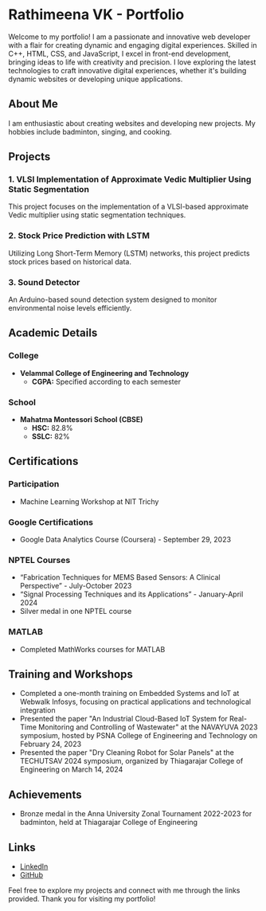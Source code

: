 # Rathimeena VK - Portfolio

Welcome to my portfolio! I am a passionate and innovative web developer with a flair for creating dynamic and engaging digital experiences. Skilled in C++, HTML, CSS, and JavaScript, I excel in front-end development, bringing ideas to life with creativity and precision. I love exploring the latest technologies to craft innovative digital experiences, whether it's building dynamic websites or developing unique applications.

## About Me
I am enthusiastic about creating websites and developing new projects. My hobbies include badminton, singing, and cooking.

## Projects

### 1. VLSI Implementation of Approximate Vedic Multiplier Using Static Segmentation
This project focuses on the implementation of a VLSI-based approximate Vedic multiplier using static segmentation techniques.

### 2. Stock Price Prediction with LSTM
Utilizing Long Short-Term Memory (LSTM) networks, this project predicts stock prices based on historical data.

### 3. Sound Detector
An Arduino-based sound detection system designed to monitor environmental noise levels efficiently.

## Academic Details

### College
- **Velammal College of Engineering and Technology**
  - **CGPA:** Specified according to each semester

### School
- **Mahatma Montessori School (CBSE)**
  - **HSC:** 82.8%
  - **SSLC:** 82%

## Certifications

### Participation
- Machine Learning Workshop at NIT Trichy

### Google Certifications
- Google Data Analytics Course (Coursera) - September 29, 2023

### NPTEL Courses
- “Fabrication Techniques for MEMS Based Sensors: A Clinical Perspective” - July-October 2023
- “Signal Processing Techniques and its Applications” - January-April 2024
- Silver medal in one NPTEL course

### MATLAB
- Completed MathWorks courses for MATLAB

## Training and Workshops
- Completed a one-month training on Embedded Systems and IoT at Webwalk Infosys, focusing on practical applications and technological integration
- Presented the paper "An Industrial Cloud-Based IoT System for Real-Time Monitoring and Controlling of Wastewater" at the NAVAYUVA 2023 symposium, hosted by PSNA College of Engineering and Technology on February 24, 2023
- Presented the paper "Dry Cleaning Robot for Solar Panels" at the TECHUTSAV 2024 symposium, organized by Thiagarajar College of Engineering on March 14, 2024

## Achievements
- Bronze medal in the Anna University Zonal Tournament 2022-2023 for badminton, held at Thiagarajar College of Engineering

## Links
- [LinkedIn](https://www.linkedin.com/in/rathi-meena-814471250)
- [GitHub](https://github.com/rathi-29)

Feel free to explore my projects and connect with me through the links provided. Thank you for visiting my portfolio!
